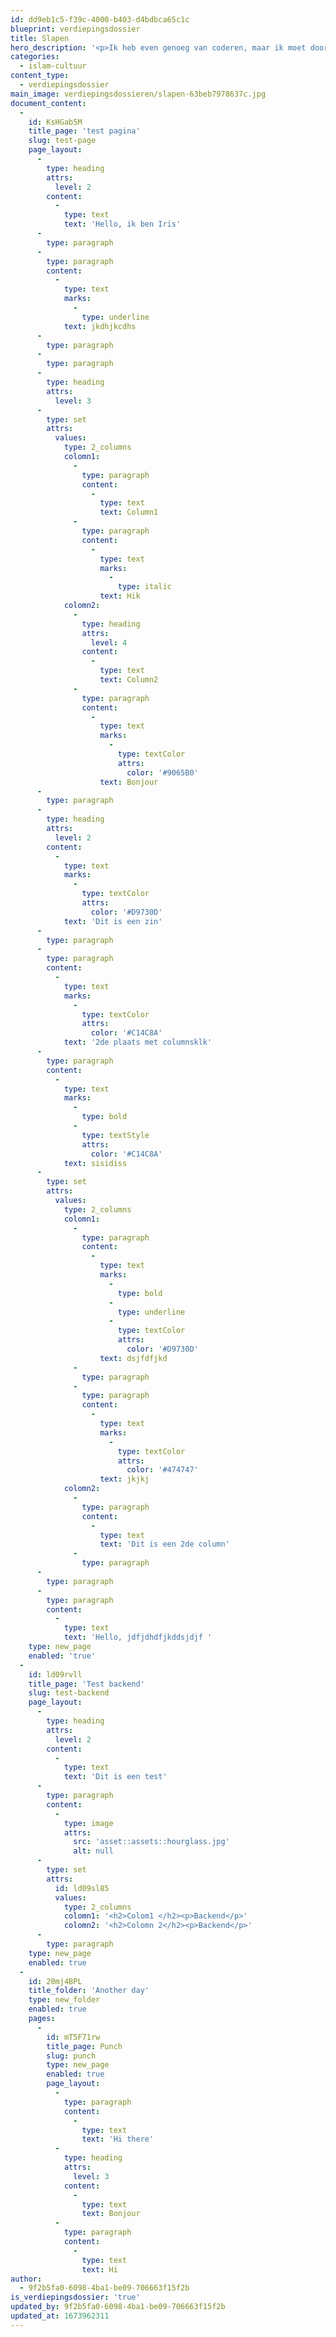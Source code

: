 ```yaml
---
id: dd9eb1c5-f39c-4000-b403-d4bdbca65c1c
blueprint: verdiepingsdossier
title: Slapen
hero_description: '<p>Ik heb even genoeg van coderen, maar ik moet door doen anders geraak ik niet op tijd klaar.</p>'
categories:
  - islam-cultuur
content_type:
  - verdiepingsdossier
main_image: verdiepingsdossieren/slapen-63beb7978637c.jpg
document_content:
  -
    id: KsHGab5M
    title_page: 'test pagina'
    slug: test-page
    page_layout:
      -
        type: heading
        attrs:
          level: 2
        content:
          -
            type: text
            text: 'Hello, ik ben Iris'
      -
        type: paragraph
      -
        type: paragraph
        content:
          -
            type: text
            marks:
              -
                type: underline
            text: jkdhjkcdhs
      -
        type: paragraph
      -
        type: paragraph
      -
        type: heading
        attrs:
          level: 3
      -
        type: set
        attrs:
          values:
            type: 2_columns
            colomn1:
              -
                type: paragraph
                content:
                  -
                    type: text
                    text: Column1
              -
                type: paragraph
                content:
                  -
                    type: text
                    marks:
                      -
                        type: italic
                    text: Hik
            colomn2:
              -
                type: heading
                attrs:
                  level: 4
                content:
                  -
                    type: text
                    text: Column2
              -
                type: paragraph
                content:
                  -
                    type: text
                    marks:
                      -
                        type: textColor
                        attrs:
                          color: '#9065B0'
                    text: Bonjour
      -
        type: paragraph
      -
        type: heading
        attrs:
          level: 2
        content:
          -
            type: text
            marks:
              -
                type: textColor
                attrs:
                  color: '#D9730D'
            text: 'Dit is een zin'
      -
        type: paragraph
      -
        type: paragraph
        content:
          -
            type: text
            marks:
              -
                type: textColor
                attrs:
                  color: '#C14C8A'
            text: '2de plaats met columnsklk'
      -
        type: paragraph
        content:
          -
            type: text
            marks:
              -
                type: bold
              -
                type: textStyle
                attrs:
                  color: '#C14C8A'
            text: sisidiss
      -
        type: set
        attrs:
          values:
            type: 2_columns
            colomn1:
              -
                type: paragraph
                content:
                  -
                    type: text
                    marks:
                      -
                        type: bold
                      -
                        type: underline
                      -
                        type: textColor
                        attrs:
                          color: '#D9730D'
                    text: dsjfdfjkd
              -
                type: paragraph
              -
                type: paragraph
                content:
                  -
                    type: text
                    marks:
                      -
                        type: textColor
                        attrs:
                          color: '#474747'
                    text: jkjkj
            colomn2:
              -
                type: paragraph
                content:
                  -
                    type: text
                    text: 'Dit is een 2de column'
              -
                type: paragraph
      -
        type: paragraph
      -
        type: paragraph
        content:
          -
            type: text
            text: 'Hello, jdfjdhdfjkddsjdjf '
    type: new_page
    enabled: 'true'
  -
    id: ld09rvll
    title_page: 'Test backend'
    slug: test-backend
    page_layout:
      -
        type: heading
        attrs:
          level: 2
        content:
          -
            type: text
            text: 'Dit is een test'
      -
        type: paragraph
        content:
          -
            type: image
            attrs:
              src: 'asset::assets::hourglass.jpg'
              alt: null
      -
        type: set
        attrs:
          id: ld09sl85
          values:
            type: 2_columns
            colomn1: '<h2>Colom1 </h2><p>Backend</p>'
            colomn2: '<h2>Colomn 2</h2><p>Backend</p>'
      -
        type: paragraph
    type: new_page
    enabled: true
  -
    id: 20mj4BPL
    title_folder: 'Another day'
    type: new_folder
    enabled: true
    pages:
      -
        id: mT5F71rw
        title_page: Punch
        slug: punch
        type: new_page
        enabled: true
        page_layout:
          -
            type: paragraph
            content:
              -
                type: text
                text: 'Hi there'
          -
            type: heading
            attrs:
              level: 3
            content:
              -
                type: text
                text: Bonjour
          -
            type: paragraph
            content:
              -
                type: text
                text: Hi
author:
  - 9f2b5fa0-6098-4ba1-be09-706663f15f2b
is_verdiepingsdossier: 'true'
updated_by: 9f2b5fa0-6098-4ba1-be09-706663f15f2b
updated_at: 1673962311
---
```


